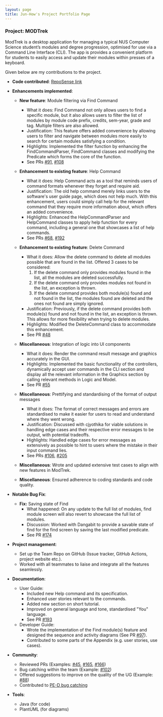 ```yaml
---
layout: page
title: Jun-How's Project Portfolio Page
---
```


### Project: MODTrek

ModTrek is a desktop application for managing a typical NUS Computer Science student’s modules and degree progression, optimised for use via a Command Line Interface (CLI).
The app is provides a convenient platform for students to easily access and update their modules within presses of a keyboard.

Given below are my contributions to the project.

* **Code contributed**: [RepoSense link](https://nus-cs2103-ay2223s2.github.io/tp-dashboard/?search=jun-how&breakdown=true)

* **Enhancements implemented**:
  * **New feature**: Module filtering via Find Command
    * What it does: Find Command not only allows users to find a specific module, but it also allows users to filter the list of modules by module code prefix, credits, sem-year, grade and tag. Multiple filters are also allowed.
    * Justification: This feature offers added convenience by allowing users to filter and navigate between modules more easily to search for certain modules satisfying a condition.
    * Highlights: Implemented the filter function by enhancing the FindCommandParser, FindCommand classes and modifying the Predicate which forms the core of the function.
    * See PRs [#91](https://github.com/AY2223S2-CS2103T-T13-1/tp/pull/91), [#108](https://github.com/AY2223S2-CS2103T-T13-1/tp/pull/108)

  * **Enhancement to existing feature**: Help Command
    * What it does: Help Command acts as a tool that reminds users of command formats whenever they forget and require aid.
    * Justification: The old help command merely links users to the software's user guide page, which does not help much. With this enhancement, users could simply call help for the relevant command that they require more information about, which offers an added convenience.
    * Highlights: Enhanced the HelpCommandParser and HelpCommand classes to apply help function for every command, including a general one that showcases a list of help commands.
    * See PRs [#68](https://github.com/AY2223S2-CS2103T-T13-1/tp/pull/68), [#192](https://github.com/AY2223S2-CS2103T-T13-1/tp/pull/192)

  * **Enhancement to existing feature**: Delete Command
    * What it does: Allow the delete command to delete all modules possible that are found in the list. Offered 3 cases to be considered:
      1) If the delete command only provides modules found in the list, all the modules are deleted successfully.
      2) If the delete command only provides modules not found in the list, an exception is thrown.
      3) If the delete command provides both module(s) found and not found in the list, the modules found are deleted and the ones not found are simply ignored.
    * Justification: Previously, if the delete command provides both module(s) found and not found in the list, an exception is thrown. This allows for more flexibility when trying to delete modules.
    * Highlights: Modified the DeleteCommand class to accommodate this enhancement.
    * See PR [#48](https://github.com/AY2223S2-CS2103T-T13-1/tp/pull/48)

  * **Miscellaneous**: Integration of logic into UI components
    * What it does: Render the command result message and graphics accurately in the GUI.
    * Highlights: Implemented the basic functionality of the controllers, dynamically accept user commands in the CLI section and display all the relevant information in the Graphics section by calling relevant methods in Logic and Model.
    * See PR [#55](https://github.com/AY2223S2-CS2103T-T13-1/tp/pull/55)

  * **Miscellaneous**: Prettifying and standardising of the format of output messages
    * What it does: The format of correct messages and errors are standardised to make it easier for users to read and understand where they went wrong.
    * Justification: Discussed with cjyothika for viable solutions in handling edge cases and their respective error messages to be output, with potential tradeoffs.
    * Highlights: Handled edge cases for error messages as extensively as possible to hint to users where the mistake in their input command lies.
    * See PRs [#106](https://github.com/AY2223S2-CS2103T-T13-1/tp/pull/106), [#205](https://github.com/AY2223S2-CS2103T-T13-1/tp/pull/205)

  * **Miscellaneous**: Wrote and updated extensive test cases to align with new features in ModTrek.

  * **Miscellaneous**: Ensured adherence to coding standards and code quality.

* **Notable Bug Fix**:
  * **Fix:** Saving state of Find
    * What happened: On any update to the full list of modules, find module screen will also revert to showcase the full list of modules.
    * Discussion: Worked with Dangabit to provide a savable state of find for the find screen by saving the last modified predicate.
    * See PR [#174](https://github.com/AY2223S2-CS2103T-T13-1/tp/pull/174)

* **Project management**: 
  * Set up the Team Repo on GitHub (Issue tracker, GitHub Actions, project website etc.).
  * Worked with all teammates to liaise and integrate all the features seamlessly.

* **Documentation**:
  * User Guide:
    * Included new Help command and its specification.
    * Enhanced user stories relevant to the commands.
    * Added new section on short tutorial.
    * Improved on general language and tone, standardised "You" language.
    * See PR [#193](https://github.com/AY2223S2-CS2103T-T13-1/tp/pull/193)
  * Developer Guide: 
    * Wrote the implementation of the Find module(s) feature and designed the sequence and activity diagrams (See PR [#97](https://github.com/AY2223S2-CS2103T-T13-1/tp/pull/97)).
    * Contributed to some parts of the Appendix (e.g. user stories, use cases).

* **Community**: 
  * Reviewed PRs (Examples: [#45](https://github.com/AY2223S2-CS2103T-T13-1/tp/pull/45), [#165](https://github.com/AY2223S2-CS2103T-T13-1/tp/pull/165), [#166](https://github.com/AY2223S2-CS2103T-T13-1/tp/pull/166))
  * Bug catching within the team (Example: [#102](https://github.com/AY2223S2-CS2103T-T13-1/tp/issues/102))
  * Offered suggestions to improve on the quality of the UG (Example: [#88](https://github.com/AY2223S2-CS2103T-T13-1/tp/issues/88))
  * Contributed to [PE-D bug catching](https://github.com/jun-how/ped/issues)

* **Tools**: 
  * Java (for code)
  * PlantUML (for diagrams)
